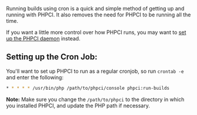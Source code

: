Running builds using cron is a quick and simple method of getting up and running with PHPCI. It also removes the need for PHPCI to be running all the time.

If you want a little more control over how PHPCI runs, you may want to [set up the PHPCI daemon](/Block8/PHPCI/wiki/Run-Builds-Using-a-Daemon) instead.

## Setting up the Cron Job:

You'll want to set up PHPCI to run as a regular cronjob, so run `crontab -e` and enter the following:

```sh
* * * * * /usr/bin/php /path/to/phpci/console phpci:run-builds
```

**Note:** Make sure you change the `/path/to/phpci` to the directory in which you installed PHPCI, and update the PHP path if necessary.
